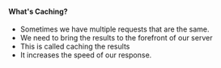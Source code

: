 #### What's Caching?

* Sometimes we have multiple requests that are the same.
* We need to bring the results to the forefront of our server
* This is called caching the results
* It increases the speed of our response.